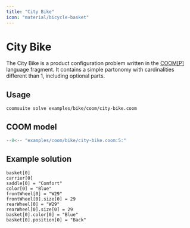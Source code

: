 ```yaml
---
title: "City Bike"
icon: "material/bicycle-basket"
---
```



# City Bike

The City Bike is a product configuration problem
written in the [COOM\[P\]][poom] language fragment.
It contains a simple partonomy with cardinalities different than 1,
including optional parts.

<!-- !!! info "Acknowledgements"
    The City Bike example has been provided by [denkbares]. -->

[poom]: ../reference/coom/bike/index.md#coomp
<!-- [denkbares]: https://denkbares.com -->

## Usage

```console
coomsuite solve examples/bike/coom/city-bike.coom
```
## COOM model

<!-- ??? quote "COOM Model" -->
<!-- title="City Bike" linenums="1" -->
```cpp
--8<-- "examples/coom/bike/city-bike.coom:5:"
```

## Example solution

```shell
basket[0]
carrier[0]
saddle[0] = "Comfort"
color[0] = "Blue"
frontWheel[0] = "W29"
frontWheel[0].size[0] = 29
rearWheel[0] = "W29"
rearWheel[0].size[0] = 29
basket[0].color[0] = "Blue"
basket[0].position[0] = "Back"
```
